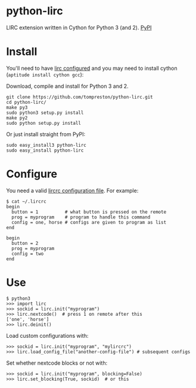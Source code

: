 python-lirc
===========

LIRC extension written in Cython for Python 3 (and 2).
[PyPI](https://pypi.python.org/pypi/python-lirc/)


Install
=======

You'll need to have [lirc configured](http://www.lirc.org/html/configure.html)
and you may need to install cython (`aptitude install cython gcc`):

Download, compile and install for Python 3 and 2.

    git clone https://github.com/tompreston/python-lirc.git
    cd python-lirc/
    make py3
    sudo python3 setup.py install
    make py2
    sudo python setup.py install

Or just install straight from PyPI:

    sudo easy_install3 python-lirc
    sudo easy_install python-lirc


Configure
=========

You need a valid [lircrc configuration file](http://www.lirc.org/html/configure.html#lircrc_format). For example:

    $ cat ~/.lircrc
    begin
      button = 1          # what button is pressed on the remote
      prog = myprogram    # program to handle this command
      config = one, horse # configs are given to program as list
    end

    begin
      button = 2
      prog = myprogram
      config = two
    end

Use
===

    $ python3
    >>> import lirc
    >>> sockid = lirc.init("myprogram")
    >>> lirc.nextcode()  # press 1 on remote after this
    ['one', 'horse']
    >>> lirc.deinit()

Load custom configurations with:

    >>> sockid = lirc.init("myprogram", "mylircrc")
    >>> lirc.load_config_file("another-config-file") # subsequent configs

Set whether nextcode blocks or not with:

    >>> sockid = lirc.init("myprogram", blocking=False)
    >>> lirc.set_blocking(True, sockid)  # or this
